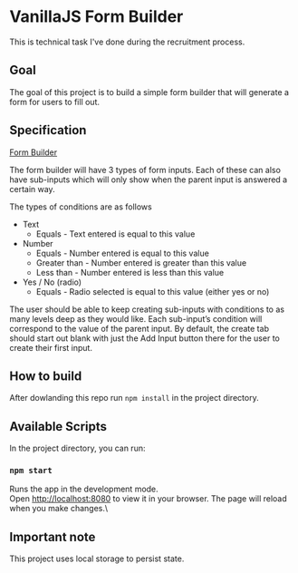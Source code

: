 # VanillaJS Form Builder
This is technical task I've done during the recruitment process.

## Goal
The goal of this project is to build a simple form builder that will generate a form for users to fill out.

## Specification

[Form Builder](./formbuilder.png)

The form builder will have 3 types of form inputs. Each of these can also have sub-inputs which will only show when the parent input is answered a certain way. 

The types of conditions are as follows
* Text
    * Equals - Text entered is equal to this value
* Number
    * Equals - Number entered is equal to this value
    * Greater than - Number entered is greater than this value
    * Less than - Number entered is less than this value
* Yes / No (radio)
    * Equals - Radio selected is equal to this value (either yes or no)

The user should be able to keep creating sub-inputs with conditions to as many levels deep as they would like. Each sub-input’s condition will correspond to the value of the parent input. By default, the create tab should start out blank with just the Add Input button there for the user to create their first input.

## How to build
After dowlanding this repo run `npm install` in the project directory.

## Available Scripts

In the project directory, you can run:

### `npm start`

Runs the app in the development mode.\
Open [http://localhost:8080](http://localhost:8080) to view it in your browser.
The page will reload when you make changes.\

## Important note

This project uses local storage to persist state.
